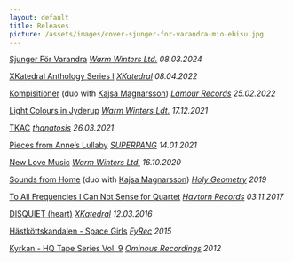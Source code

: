 ```yaml
---
layout: default
title: Releases
picture: /assets/images/cover-sjunger-for-varandra-mio-ebisu.jpg
---
```


[Sjunger För Varandra](https://martaforsberg.bandcamp.com/album/sjunger-fo-r-varandra)
*[Warm Winters Ltd.](https://warmwintersltd.bandcamp.com/) 08.03.2024*

[XKatedral Anthology Series I](https://xkatedral.bandcamp.com/album/xkatedral-anthology-series-i)
*[XKatedral](https://xkatedral.se/) 08.04.2022*

[Kompisitioner](https://lamourrecords.bandcamp.com/album/kompisitioner) (duo with [Kajsa Magnarsson](http://kajsamagnarsson.tumblr.com/))
*[Lamour Records](https://www.lamour.se/) 25.02.2022*

[Light Colours in Jyderup](https://martaforsberg.bandcamp.com/album/light-colours-in-jyderup)
*[Warm Winters Ldt.](https://warmwintersltd.bandcamp.com/) 17.12.2021*

[TKAĆ](https://martaforsberg.bandcamp.com/album/tka)
*[thanatosis](https://thanatosis.org/) 26.03.2021*

[Pieces from Anne’s Lullaby](https://martaforsberg.bandcamp.com/album/pieces-from-anne-s-lullaby)
*[SUPERPANG](https://superpang.bandcamp.com/) 14.01.2021*

[New Love Music](https://martaforsberg.bandcamp.com/album/new-love-music)
*[Warm Winters Ltd.](https://warmwintersltd.bandcamp.com/) 16.10.2020*

[Sounds from Home](https://holygeometrytapes.bandcamp.com/album/sounds-from-home) (duo with [Kajsa Magnarsson](http://kajsamagnarsson.tumblr.com/))
*[Holy Geometry](https://www.holygeometry.com/product/marta-forsberg-kajsa-magnarsson-mauro-hertig-sounds-from-home) 2019*

[To All Frequencies I Can Not Sense for Quartet](https://martaforsberg.bandcamp.com/album/to-all-frequencies-i-can-not-sense-for-quartet)
*[Havtorn Records](http://www.havtornrecords.com/marta-forsberg-to-all-frequencies-i-can-not-sense-for-quartet/) 03.11.2017*

[DISQUIET (heart)](https://xkatedral.bandcamp.com/album/xkatedral-volume-ii-2)
*[XKatedral](http://www.xkatedral.se/) 12.03.2016*

[Hästköttskandalen - Space Girls](https://fylkingen.bandcamp.com/album/spacegirls)
*[FyRec](https://www.fylkingen.se/fyrec) 2015*

[Kyrkan - HQ Tape Series Vol. 9](https://open.spotify.com/album/0NBZcazLlulB2T0ewNYRUe?si=Zr-F04pCSQGnnS6N0VjaYQ)
*[Ominous Recordings](https://ominousrecordings.wordpress.com/) 2012*
